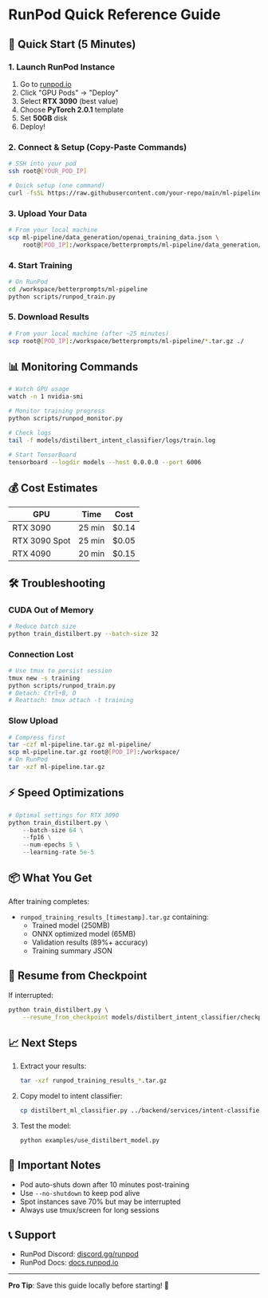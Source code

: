 # RunPod Quick Reference Guide

## 🚀 Quick Start (5 Minutes)

### 1. Launch RunPod Instance
1. Go to [runpod.io](https://runpod.io)
2. Click "GPU Pods" → "Deploy"
3. Select **RTX 3090** (best value)
4. Choose **PyTorch 2.0.1** template
5. Set **50GB** disk
6. Deploy!

### 2. Connect & Setup (Copy-Paste Commands)
```bash
# SSH into your pod
ssh root@[YOUR_POD_IP]

# Quick setup (one command)
curl -fsSL https://raw.githubusercontent.com/your-repo/main/ml-pipeline/scripts/setup_runpod.sh | bash
```

### 3. Upload Your Data
```bash
# From your local machine
scp ml-pipeline/data_generation/openai_training_data.json \
    root@[POD_IP]:/workspace/betterprompts/ml-pipeline/data_generation/
```

### 4. Start Training
```bash
# On RunPod
cd /workspace/betterprompts/ml-pipeline
python scripts/runpod_train.py
```

### 5. Download Results
```bash
# From your local machine (after ~25 minutes)
scp root@[POD_IP]:/workspace/betterprompts/ml-pipeline/*.tar.gz ./
```

## 📊 Monitoring Commands

```bash
# Watch GPU usage
watch -n 1 nvidia-smi

# Monitor training progress
python scripts/runpod_monitor.py

# Check logs
tail -f models/distilbert_intent_classifier/logs/train.log

# Start TensorBoard
tensorboard --logdir models --host 0.0.0.0 --port 6006
```

## 💰 Cost Estimates

| GPU | Time | Cost |
|-----|------|------|
| RTX 3090 | 25 min | $0.14 |
| RTX 3090 Spot | 25 min | $0.05 |
| RTX 4090 | 20 min | $0.15 |

## 🛠️ Troubleshooting

### CUDA Out of Memory
```bash
# Reduce batch size
python train_distilbert.py --batch-size 32
```

### Connection Lost
```bash
# Use tmux to persist session
tmux new -s training
python scripts/runpod_train.py
# Detach: Ctrl+B, D
# Reattach: tmux attach -t training
```

### Slow Upload
```bash
# Compress first
tar -czf ml-pipeline.tar.gz ml-pipeline/
scp ml-pipeline.tar.gz root@[POD_IP]:/workspace/
# On RunPod
tar -xzf ml-pipeline.tar.gz
```

## ⚡ Speed Optimizations

```python
# Optimal settings for RTX 3090
python train_distilbert.py \
    --batch-size 64 \
    --fp16 \
    --num-epochs 5 \
    --learning-rate 5e-5
```

## 📦 What You Get

After training completes:
- `runpod_training_results_[timestamp].tar.gz` containing:
  - Trained model (250MB)
  - ONNX optimized model (65MB)
  - Validation results (89%+ accuracy)
  - Training summary JSON

## 🔄 Resume from Checkpoint

If interrupted:
```bash
python train_distilbert.py \
    --resume_from_checkpoint models/distilbert_intent_classifier/checkpoint-latest
```

## 📈 Next Steps

1. Extract your results:
   ```bash
   tar -xzf runpod_training_results_*.tar.gz
   ```

2. Copy model to intent classifier:
   ```bash
   cp distilbert_ml_classifier.py ../backend/services/intent-classifier/app/models/
   ```

3. Test the model:
   ```bash
   python examples/use_distilbert_model.py
   ```

## 🚨 Important Notes

- Pod auto-shuts down after 10 minutes post-training
- Use `--no-shutdown` to keep pod alive
- Spot instances save 70% but may be interrupted
- Always use tmux/screen for long sessions

## 📞 Support

- RunPod Discord: [discord.gg/runpod](https://discord.gg/runpod)
- RunPod Docs: [docs.runpod.io](https://docs.runpod.io)

---

**Pro Tip**: Save this guide locally before starting! 📎
